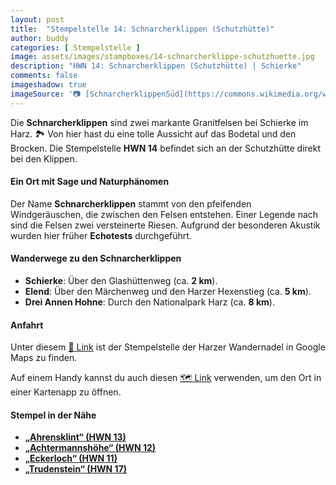 ```yaml
---
layout: post
title:  "Stempelstelle 14: Schnarcherklippen (Schutzhütte)"
author: buddy
categories: [ Stempelstelle ]
image: assets/images/stampboxes/14-schnarcherklippe-schutzhuette.jpg
description: "HWN 14: Schnarcherklippen (Schutzhütte) | Schierke"
comments: false
imageshadow: true
imageSource: '📷 [SchnarcherklippenSüd](https://commons.wikimedia.org/wiki/File:SchnarcherklippenS%C3%BCd.jpg) von <a href="//commons.wikimedia.org/wiki/User:Kassandro" title="User:Kassandro">Kassandro</a> unter Lizenz [CC BY-SA 3.0](https://creativecommons.org/licenses/by-sa/3.0)'
---
```


Die **Schnarcherklippen** sind zwei markante Granitfelsen bei Schierke im Harz. 🏞️ Von hier hast du eine tolle Aussicht auf das Bodetal und den Brocken. Die Stempelstelle **HWN 14** befindet sich an der Schutzhütte direkt bei den Klippen.

#### Ein Ort mit Sage und Naturphänomen

Der Name **Schnarcherklippen** stammt von den pfeifenden Windgeräuschen, die zwischen den Felsen entstehen. Einer Legende nach sind die Felsen zwei versteinerte Riesen. Aufgrund der besonderen Akustik wurden hier früher **Echotests** durchgeführt.

#### Wanderwege zu den Schnarcherklippen

- **Schierke**: Über den Glashüttenweg (ca. **2 km**).
- **Elend**: Über den Märchenweg und den Harzer Hexenstieg (ca. **5 km**).
- **Drei Annen Hohne**: Durch den Nationalpark Harz (ca. **8 km**).

#### Anfahrt

Unter diesem [📍 Link](https://www.google.com/maps/dir/?api=1&origin=&destination=51.75510%2C%2010.66255) ist der Stempelstelle der Harzer Wandernadel in Google Maps zu finden.

<div class="android-only">
  Auf einem Handy kannst du auch diesen 
  <a href="geo:51.75510,10.66255">🗺️ Link</a> 
  verwenden, um den Ort in einer Kartenapp zu öffnen.
  <p></p>
</div>

#### Stempel in der Nähe

- [**„Ahrensklint“ (HWN 13)**](/stempelstelle-13-ahrensklint)
- [**„Achtermannshöhe“ (HWN 12)**](/stempelstelle-12-achtermannshoehe)
- [**„Eckerloch“ (HWN 11)**](/stempelstelle-11-eckerloch)
- [**„Trudenstein“ (HWN 17)**](/stempelstelle-17-trudenstein)
